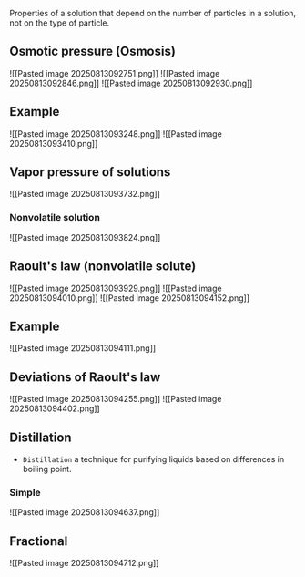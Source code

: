 Properties of a solution that depend on the number of particles in a solution, not on the type of particle.

## Osmotic pressure (Osmosis)
![[Pasted image 20250813092751.png]]
![[Pasted image 20250813092846.png]]
![[Pasted image 20250813092930.png]]

## Example
![[Pasted image 20250813093248.png]]
![[Pasted image 20250813093410.png]]

## Vapor pressure of solutions
![[Pasted image 20250813093732.png]]

### Nonvolatile solution
![[Pasted image 20250813093824.png]]

## Raoult's law  (nonvolatile solute)
![[Pasted image 20250813093929.png]]
![[Pasted image 20250813094010.png]]
![[Pasted image 20250813094152.png]]
## Example
![[Pasted image 20250813094111.png]]

## Deviations of Raoult's law
![[Pasted image 20250813094255.png]]
![[Pasted image 20250813094402.png]]

## Distillation
* `Distillation` a technique for purifying liquids based on differences in boiling point.

### Simple
![[Pasted image 20250813094637.png]]

## Fractional
![[Pasted image 20250813094712.png]]

